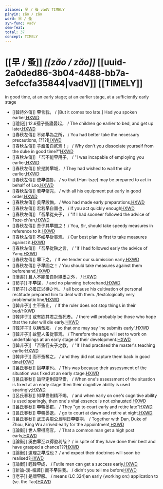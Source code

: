 ```yaml
---
aliases: 早 / 蚤 vadV TIMELY
pinyin: zǎo / zǎo
word: 早 / 蚤
syn-func: vadV
sem-feat: 
total: 37
concept: TIMELY 
---
```

# [[早 / 蚤]] *[[zǎo / zǎo]]*  [[uuid-2a0ded86-3b04-4488-bb7a-3efccfa35844|vadV]] [[TIMELY]]
in good time, at an early stage; at an earlier stage, at a sufficiently early stage
 - [[韓詩外傳]] **早**言我， / [But it comes too late.] Had you spoken earlier,[HXWD](https://hxwd.org/textview.html?location=KR1c0066_tls_008-4a.17)
 - [[禮記]] 12.6孺子蚤寢晏起， / The children go earlier to bed, and get up later,[HXWD](https://hxwd.org/textview.html?location=KR1d0052_tls_012-6a.2)
 - [[春秋左傳]] 不如**早**為之所， / You had better take the necessary precautions, [???][HXWD](https://hxwd.org/textview.html?location=KR1e0001_tls_001-16a.43)
 - [[春秋左傳]] 子盍蚤自貳焉！」 / Why don't you dissociate yourself from the duke in good time?"[HXWD](https://hxwd.org/textview.html?location=KR1e0001_tls_005-369a.17)
 - [[春秋左傳]] 「吾不能**早**用子， / "I was incapable of employing you earlier,[HXWD](https://hxwd.org/textview.html?location=KR1e0001_tls_005-528a.13)
 - [[春秋左傳]] 於是將**早**城， / They had wished to wall the city earlier,[HXWD](https://hxwd.org/textview.html?location=KR1e0001_tls_009-298a.6)
 - [[春秋左傳]] 使**早**備魯， / so that (Han-tsze) may be prepared to act in behalf of Loo,[HXWD](https://hxwd.org/textview.html?location=KR1e0001_tls_009-812a.20)
 - [[春秋左傳]] 若**早**脩完， / with all his equipment put early in good order,[HXWD](https://hxwd.org/textview.html?location=KR1e0001_tls_010-145a.29)
 - [[春秋左傳]] 吳**早**設備， / Woo had made early preparations,[HXWD](https://hxwd.org/textview.html?location=KR1e0001_tls_010-147a.3)
 - [[春秋左傳]] 君若**早**自圖也， / If you act quickly enough[HXWD](https://hxwd.org/textview.html?location=KR1e0001_tls_010-339a.20)
 - [[春秋左傳]] 「吾**早**從夫子， / "If I had sooneer followed the advice of Tsze-ch'an,[HXWD](https://hxwd.org/textview.html?location=KR1e0001_tls_010-497a.8)
 - [[春秋左傳]] 吾子其**早**圖之！ / You, Sir, should take speedy measures in reference to it.[HXWD](https://hxwd.org/textview.html?location=KR1e0001_tls_010-578a.18)
 - [[春秋左傳]] 不如**早**從事焉。 / Our best plan is first to take measures against it.[HXWD](https://hxwd.org/textview.html?location=KR1e0001_tls_012-192a.16)
 - [[春秋左傳]] 「吾**早**從鞅之言， / "If I had followed early the advice of Yang,[HXWD](https://hxwd.org/textview.html?location=KR1e0001_tls_012-262a.5)
 - [[春秋左傳]] **早**下之， / If we tender our submission early,[HXWD](https://hxwd.org/textview.html?location=KR1e0001_tls_012-369a.7)
 - [[春秋左傳]] 子**早**圖之！ / You should take measures against them beforehand,[HXWD](https://hxwd.org/textview.html?location=KR1e0001_tls_012-94a.14)
 - [[漢書]] 且人不能蚤自財繩墨之外，
                     / [HXWD](https://hxwd.org/textview.html?location=KR2a0007_tls_055-23a.89)
 - [[荀子]] 不**早**謀， / and no planning beforehand,[HXWD](https://hxwd.org/textview.html?location=KR3a0002_tls_005-11a.33)
 - [[荀子]] 必蚤正以待之也。
                     / all because his cultivation of personal rectitude prepared him to deal with them. /textologically very problematic line/[HXWD](https://hxwd.org/textview.html?location=KR3a0002_tls_008-4a.7)
 - [[韓非子]] 主不蚤止， / If the ruler does not stop things in their bud/[HXWD](https://hxwd.org/textview.html?location=KR3c0005_tls_008-30a.2)
 - [[韓非子]] 或有欲其君之蚤死者。 / there will probably be those who hope that the ruler will die early.[HXWD](https://hxwd.org/textview.html?location=KR3c0005_tls_017-6a.5)
 - [[韓非子]] 以稱蚤服。 / so that one may say 'he submits early'.[HXWD](https://hxwd.org/textview.html?location=KR3c0005_tls_020-52a.4)
 - [[韓非子]] 故聖人蚤從事焉。 / Therefore the sage will set to work on undertakings at an early stage of their development.[HXWD](https://hxwd.org/textview.html?location=KR3c0005_tls_021-28a.4)
 - [[韓非子]] 「吾蚤行夫子之教， / "If I had practised the master's teaching earlier[HXWD](https://hxwd.org/textview.html?location=KR3c0005_tls_030-48a.3)
 - [[韓非子]] 而不蚤奪之， / and they did not capture them back in good time[HXWD](https://hxwd.org/textview.html?location=KR3c0005_tls_052-4a.4)
 - [[呂氏春秋]] 論**早**定也。 / This was because their assessment of the situation was fixed at an early stage.[HXWD](https://hxwd.org/textview.html?location=KR3j0009_tls_002-21a.7)
 - [[呂氏春秋]] 論早定則知早嗇， / When one's assessment of the situation is fixed at an early stage then their cognitive ability is used sparingly;[HXWD](https://hxwd.org/textview.html?location=KR3j0009_tls_002-21a.8)
 - [[呂氏春秋]] 知**早**嗇則精不竭。 / and when early on one's cognitive ability is used sparingly, then one's vital essence is not exhausted.[HXWD](https://hxwd.org/textview.html?location=KR3j0009_tls_002-21a.9)
 - [[呂氏春秋]] **早**朝晏罷， / They "go to court early and retire late"[HXWD](https://hxwd.org/textview.html?location=KR3j0009_tls_007-19a.14)
 - [[呂氏春秋]] **早**朝晏退， / go to court at dawn and retire at night.[HXWD](https://hxwd.org/textview.html?location=KR3j0009_tls_012-10a.51)
 - [[呂氏春秋]] 武王與周公旦明日**早**要期， / Together with Dan, Duke of Zhou, King Wu arrived early for the appointment,[HXWD](https://hxwd.org/textview.html?location=KR3j0009_tls_015-40a.8)
 - [[論衡]] 世人**早**得高官， / That a common man get a high post early,[HXWD](https://hxwd.org/textview.html?location=KR3j0080_tls_040-10a.22)
 - [[論衡]] 奚由**早**至以得盈利哉？ / in spite of they have done their best and have grasped a chance???[HXWD](https://hxwd.org/textview.html?location=KR3j0080_tls_040-11a.10)
 - [[論衡]] 道理之**早**成也？ / and expect their doctrines will soon be realised?[HXWD](https://hxwd.org/textview.html?location=KR3j0080_tls_040-11a.16)
 - [[論衡]] 輕躁**早**成， / Futile men can get a success early,[HXWD](https://hxwd.org/textview.html?location=KR3j0080_tls_040-9a.9)
 - [[新論-漢-桓譚]] 而不**早**告我。 / didn't you tell me before[HXWD](https://hxwd.org/textview.html?location=KR3j0192_tls_003-33a.25)
 - [[老子]] 是謂**早**服。 / means (LC 324)an early (working on:) application to (sc. the Tao)[HXWD](https://hxwd.org/textview.html?location=KR5c0057_tls_059-1a.6)